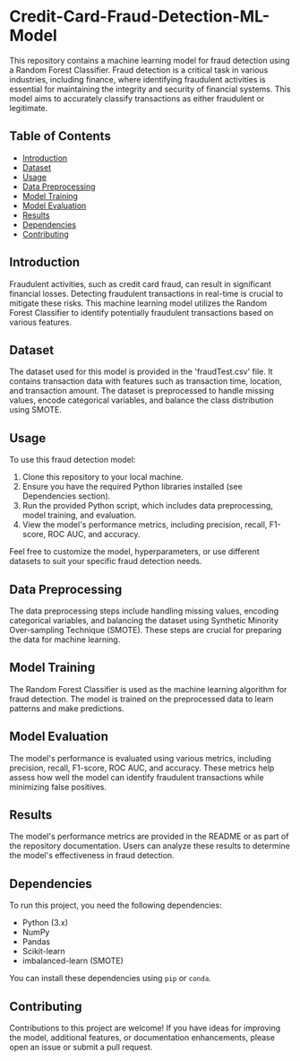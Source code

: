 # Credit-Card-Fraud-Detection-ML-Model
This repository contains a machine learning model for fraud detection using a Random Forest Classifier. Fraud detection is a critical task in various industries, including finance, where identifying fraudulent activities is essential for maintaining the integrity and security of financial systems. This model aims to accurately classify transactions as either fraudulent or legitimate.

## Table of Contents
- [Introduction](#introduction)
- [Dataset](#dataset)
- [Usage](#usage)
- [Data Preprocessing](#data-preprocessing)
- [Model Training](#model-training)
- [Model Evaluation](#model-evaluation)
- [Results](#results)
- [Dependencies](#dependencies)
- [Contributing](#contributing)

## Introduction

Fraudulent activities, such as credit card fraud, can result in significant financial losses. Detecting fraudulent transactions in real-time is crucial to mitigate these risks. This machine learning model utilizes the Random Forest Classifier to identify potentially fraudulent transactions based on various features.

## Dataset

The dataset used for this model is provided in the 'fraudTest.csv' file. It contains transaction data with features such as transaction time, location, and transaction amount. The dataset is preprocessed to handle missing values, encode categorical variables, and balance the class distribution using SMOTE.

## Usage

To use this fraud detection model:

1. Clone this repository to your local machine.
2. Ensure you have the required Python libraries installed (see Dependencies section).
3. Run the provided Python script, which includes data preprocessing, model training, and evaluation.
4. View the model's performance metrics, including precision, recall, F1-score, ROC AUC, and accuracy.

Feel free to customize the model, hyperparameters, or use different datasets to suit your specific fraud detection needs.

## Data Preprocessing

The data preprocessing steps include handling missing values, encoding categorical variables, and balancing the dataset using Synthetic Minority Over-sampling Technique (SMOTE). These steps are crucial for preparing the data for machine learning.

## Model Training

The Random Forest Classifier is used as the machine learning algorithm for fraud detection. The model is trained on the preprocessed data to learn patterns and make predictions.

## Model Evaluation

The model's performance is evaluated using various metrics, including precision, recall, F1-score, ROC AUC, and accuracy. These metrics help assess how well the model can identify fraudulent transactions while minimizing false positives.

## Results

The model's performance metrics are provided in the README or as part of the repository documentation. Users can analyze these results to determine the model's effectiveness in fraud detection.

## Dependencies

To run this project, you need the following dependencies:

- Python (3.x)
- NumPy
- Pandas
- Scikit-learn
- imbalanced-learn (SMOTE)

You can install these dependencies using `pip` or `conda`.

## Contributing

Contributions to this project are welcome! If you have ideas for improving the model, additional features, or documentation enhancements, please open an issue or submit a pull request.
